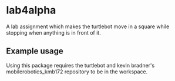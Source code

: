 # lab4alpha

A lab assignment which makes the turtlebot move in a square while stopping when anything is in front of it.

## Example usage

Using this package requires the turtlebot and kevin bradner's mobilerobotics_kmb172 repository to be in the workspace.
